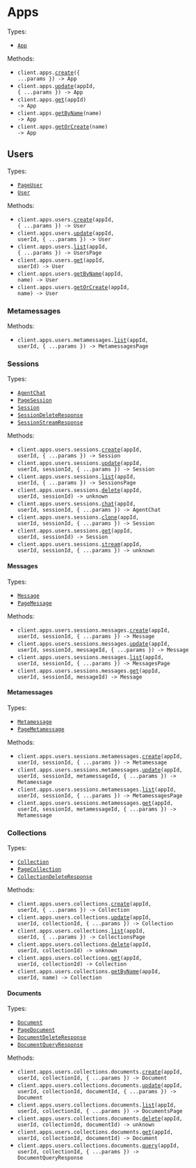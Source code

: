 # Apps

Types:

- <code><a href="./src/resources/apps/apps.ts">App</a></code>

Methods:

- <code title="post /v1/apps">client.apps.<a href="./src/resources/apps/apps.ts">create</a>({ ...params }) -> App</code>
- <code title="put /v1/apps/{app_id}">client.apps.<a href="./src/resources/apps/apps.ts">update</a>(appId, { ...params }) -> App</code>
- <code title="get /v1/apps/{app_id}">client.apps.<a href="./src/resources/apps/apps.ts">get</a>(appId) -> App</code>
- <code title="get /v1/apps/name/{name}">client.apps.<a href="./src/resources/apps/apps.ts">getByName</a>(name) -> App</code>
- <code title="get /v1/apps/get_or_create/{name}">client.apps.<a href="./src/resources/apps/apps.ts">getOrCreate</a>(name) -> App</code>

## Users

Types:

- <code><a href="./src/resources/apps/users/users.ts">PageUser</a></code>
- <code><a href="./src/resources/apps/users/users.ts">User</a></code>

Methods:

- <code title="post /v1/apps/{app_id}/users">client.apps.users.<a href="./src/resources/apps/users/users.ts">create</a>(appId, { ...params }) -> User</code>
- <code title="put /v1/apps/{app_id}/users/{user_id}">client.apps.users.<a href="./src/resources/apps/users/users.ts">update</a>(appId, userId, { ...params }) -> User</code>
- <code title="post /v1/apps/{app_id}/users/list">client.apps.users.<a href="./src/resources/apps/users/users.ts">list</a>(appId, { ...params }) -> UsersPage</code>
- <code title="get /v1/apps/{app_id}/users/{user_id}">client.apps.users.<a href="./src/resources/apps/users/users.ts">get</a>(appId, userId) -> User</code>
- <code title="get /v1/apps/{app_id}/users/name/{name}">client.apps.users.<a href="./src/resources/apps/users/users.ts">getByName</a>(appId, name) -> User</code>
- <code title="get /v1/apps/{app_id}/users/get_or_create/{name}">client.apps.users.<a href="./src/resources/apps/users/users.ts">getOrCreate</a>(appId, name) -> User</code>

### Metamessages

Methods:

- <code title="post /v1/apps/{app_id}/users/{user_id}/metamessages/list">client.apps.users.metamessages.<a href="./src/resources/apps/users/metamessages.ts">list</a>(appId, userId, { ...params }) -> MetamessagesPage</code>

### Sessions

Types:

- <code><a href="./src/resources/apps/users/sessions/sessions.ts">AgentChat</a></code>
- <code><a href="./src/resources/apps/users/sessions/sessions.ts">PageSession</a></code>
- <code><a href="./src/resources/apps/users/sessions/sessions.ts">Session</a></code>
- <code><a href="./src/resources/apps/users/sessions/sessions.ts">SessionDeleteResponse</a></code>
- <code><a href="./src/resources/apps/users/sessions/sessions.ts">SessionStreamResponse</a></code>

Methods:

- <code title="post /v1/apps/{app_id}/users/{user_id}/sessions">client.apps.users.sessions.<a href="./src/resources/apps/users/sessions/sessions.ts">create</a>(appId, userId, { ...params }) -> Session</code>
- <code title="put /v1/apps/{app_id}/users/{user_id}/sessions/{session_id}">client.apps.users.sessions.<a href="./src/resources/apps/users/sessions/sessions.ts">update</a>(appId, userId, sessionId, { ...params }) -> Session</code>
- <code title="post /v1/apps/{app_id}/users/{user_id}/sessions/list">client.apps.users.sessions.<a href="./src/resources/apps/users/sessions/sessions.ts">list</a>(appId, userId, { ...params }) -> SessionsPage</code>
- <code title="delete /v1/apps/{app_id}/users/{user_id}/sessions/{session_id}">client.apps.users.sessions.<a href="./src/resources/apps/users/sessions/sessions.ts">delete</a>(appId, userId, sessionId) -> unknown</code>
- <code title="post /v1/apps/{app_id}/users/{user_id}/sessions/{session_id}/chat">client.apps.users.sessions.<a href="./src/resources/apps/users/sessions/sessions.ts">chat</a>(appId, userId, sessionId, { ...params }) -> AgentChat</code>
- <code title="get /v1/apps/{app_id}/users/{user_id}/sessions/{session_id}/clone">client.apps.users.sessions.<a href="./src/resources/apps/users/sessions/sessions.ts">clone</a>(appId, userId, sessionId, { ...params }) -> Session</code>
- <code title="get /v1/apps/{app_id}/users/{user_id}/sessions/{session_id}">client.apps.users.sessions.<a href="./src/resources/apps/users/sessions/sessions.ts">get</a>(appId, userId, sessionId) -> Session</code>
- <code title="post /v1/apps/{app_id}/users/{user_id}/sessions/{session_id}/chat/stream">client.apps.users.sessions.<a href="./src/resources/apps/users/sessions/sessions.ts">stream</a>(appId, userId, sessionId, { ...params }) -> unknown</code>

#### Messages

Types:

- <code><a href="./src/resources/apps/users/sessions/messages.ts">Message</a></code>
- <code><a href="./src/resources/apps/users/sessions/messages.ts">PageMessage</a></code>

Methods:

- <code title="post /v1/apps/{app_id}/users/{user_id}/sessions/{session_id}/messages">client.apps.users.sessions.messages.<a href="./src/resources/apps/users/sessions/messages.ts">create</a>(appId, userId, sessionId, { ...params }) -> Message</code>
- <code title="put /v1/apps/{app_id}/users/{user_id}/sessions/{session_id}/messages/{message_id}">client.apps.users.sessions.messages.<a href="./src/resources/apps/users/sessions/messages.ts">update</a>(appId, userId, sessionId, messageId, { ...params }) -> Message</code>
- <code title="post /v1/apps/{app_id}/users/{user_id}/sessions/{session_id}/messages/list">client.apps.users.sessions.messages.<a href="./src/resources/apps/users/sessions/messages.ts">list</a>(appId, userId, sessionId, { ...params }) -> MessagesPage</code>
- <code title="get /v1/apps/{app_id}/users/{user_id}/sessions/{session_id}/messages/{message_id}">client.apps.users.sessions.messages.<a href="./src/resources/apps/users/sessions/messages.ts">get</a>(appId, userId, sessionId, messageId) -> Message</code>

#### Metamessages

Types:

- <code><a href="./src/resources/apps/users/sessions/metamessages.ts">Metamessage</a></code>
- <code><a href="./src/resources/apps/users/sessions/metamessages.ts">PageMetamessage</a></code>

Methods:

- <code title="post /v1/apps/{app_id}/users/{user_id}/sessions/{session_id}/metamessages">client.apps.users.sessions.metamessages.<a href="./src/resources/apps/users/sessions/metamessages.ts">create</a>(appId, userId, sessionId, { ...params }) -> Metamessage</code>
- <code title="put /v1/apps/{app_id}/users/{user_id}/sessions/{session_id}/metamessages/{metamessage_id}">client.apps.users.sessions.metamessages.<a href="./src/resources/apps/users/sessions/metamessages.ts">update</a>(appId, userId, sessionId, metamessageId, { ...params }) -> Metamessage</code>
- <code title="post /v1/apps/{app_id}/users/{user_id}/sessions/{session_id}/metamessages/list">client.apps.users.sessions.metamessages.<a href="./src/resources/apps/users/sessions/metamessages.ts">list</a>(appId, userId, sessionId, { ...params }) -> MetamessagesPage</code>
- <code title="get /v1/apps/{app_id}/users/{user_id}/sessions/{session_id}/metamessages/{metamessage_id}">client.apps.users.sessions.metamessages.<a href="./src/resources/apps/users/sessions/metamessages.ts">get</a>(appId, userId, sessionId, metamessageId, { ...params }) -> Metamessage</code>

### Collections

Types:

- <code><a href="./src/resources/apps/users/collections/collections.ts">Collection</a></code>
- <code><a href="./src/resources/apps/users/collections/collections.ts">PageCollection</a></code>
- <code><a href="./src/resources/apps/users/collections/collections.ts">CollectionDeleteResponse</a></code>

Methods:

- <code title="post /v1/apps/{app_id}/users/{user_id}/collections">client.apps.users.collections.<a href="./src/resources/apps/users/collections/collections.ts">create</a>(appId, userId, { ...params }) -> Collection</code>
- <code title="put /v1/apps/{app_id}/users/{user_id}/collections/{collection_id}">client.apps.users.collections.<a href="./src/resources/apps/users/collections/collections.ts">update</a>(appId, userId, collectionId, { ...params }) -> Collection</code>
- <code title="post /v1/apps/{app_id}/users/{user_id}/collections/list">client.apps.users.collections.<a href="./src/resources/apps/users/collections/collections.ts">list</a>(appId, userId, { ...params }) -> CollectionsPage</code>
- <code title="delete /v1/apps/{app_id}/users/{user_id}/collections/{collection_id}">client.apps.users.collections.<a href="./src/resources/apps/users/collections/collections.ts">delete</a>(appId, userId, collectionId) -> unknown</code>
- <code title="get /v1/apps/{app_id}/users/{user_id}/collections/{collection_id}">client.apps.users.collections.<a href="./src/resources/apps/users/collections/collections.ts">get</a>(appId, userId, collectionId) -> Collection</code>
- <code title="get /v1/apps/{app_id}/users/{user_id}/collections/name/{name}">client.apps.users.collections.<a href="./src/resources/apps/users/collections/collections.ts">getByName</a>(appId, userId, name) -> Collection</code>

#### Documents

Types:

- <code><a href="./src/resources/apps/users/collections/documents.ts">Document</a></code>
- <code><a href="./src/resources/apps/users/collections/documents.ts">PageDocument</a></code>
- <code><a href="./src/resources/apps/users/collections/documents.ts">DocumentDeleteResponse</a></code>
- <code><a href="./src/resources/apps/users/collections/documents.ts">DocumentQueryResponse</a></code>

Methods:

- <code title="post /v1/apps/{app_id}/users/{user_id}/collections/{collection_id}/documents">client.apps.users.collections.documents.<a href="./src/resources/apps/users/collections/documents.ts">create</a>(appId, userId, collectionId, { ...params }) -> Document</code>
- <code title="put /v1/apps/{app_id}/users/{user_id}/collections/{collection_id}/documents/{document_id}">client.apps.users.collections.documents.<a href="./src/resources/apps/users/collections/documents.ts">update</a>(appId, userId, collectionId, documentId, { ...params }) -> Document</code>
- <code title="post /v1/apps/{app_id}/users/{user_id}/collections/{collection_id}/documents/list">client.apps.users.collections.documents.<a href="./src/resources/apps/users/collections/documents.ts">list</a>(appId, userId, collectionId, { ...params }) -> DocumentsPage</code>
- <code title="delete /v1/apps/{app_id}/users/{user_id}/collections/{collection_id}/documents/{document_id}">client.apps.users.collections.documents.<a href="./src/resources/apps/users/collections/documents.ts">delete</a>(appId, userId, collectionId, documentId) -> unknown</code>
- <code title="get /v1/apps/{app_id}/users/{user_id}/collections/{collection_id}/documents/{document_id}">client.apps.users.collections.documents.<a href="./src/resources/apps/users/collections/documents.ts">get</a>(appId, userId, collectionId, documentId) -> Document</code>
- <code title="get /v1/apps/{app_id}/users/{user_id}/collections/{collection_id}/documents/query">client.apps.users.collections.documents.<a href="./src/resources/apps/users/collections/documents.ts">query</a>(appId, userId, collectionId, { ...params }) -> DocumentQueryResponse</code>
